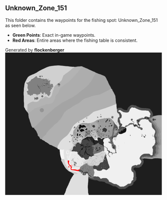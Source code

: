 ## Unknown_Zone_151
This folder contains the waypoints for the fishing spot: Unknown_Zone_151 as seen below.

- **Green Points**: Exact in-game waypoints.
- **Red Areas**: Entire areas where the fishing table is consistent.

Generated by **flockenberger**
![Unknown_Zone_151](./Preview.png?raw=true "Unknown_Zone_151")